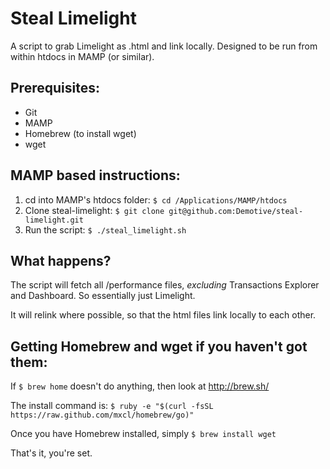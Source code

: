 Steal Limelight
===================

A script to grab Limelight as .html and link locally. Designed to be run from within htdocs in MAMP (or similar).

Prerequisites:
--------------

- Git
- MAMP
- Homebrew (to install wget)
- wget

MAMP based instructions:
------------------------

1. cd into MAMP's htdocs folder: `$ cd /Applications/MAMP/htdocs`
2. Clone steal-limelight: `$ git clone git@github.com:Demotive/steal-limelight.git`
3. Run the script: `$ ./steal_limelight.sh`

What happens?
-------------

The script will fetch all /performance files, *excluding* Transactions Explorer and Dashboard. So essentially just Limelight.

It will relink where possible, so that the html files link locally to each other.


Getting Homebrew and wget if you haven't got them:
--------------------------------------------------

If `$ brew home` doesn't do anything, then look at http://brew.sh/

The install command is: `$ ruby -e "$(curl -fsSL https://raw.github.com/mxcl/homebrew/go)"`

Once you have Homebrew installed, simply `$ brew install wget`

That's it, you're set.